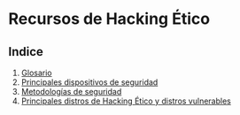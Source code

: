 # Recursos de Hacking Ético

## Indice

1. [Glosario](./resources/glosario.md)
2. [Principales dispositivos de seguridad](./resources/dispositivosDeSeguridad.md)
3. [Metodologías de seguridad](./resources/metodologias.md)
4. [Principales distros de Hacking Ético y distros vulnerables](./resources/distros.md)